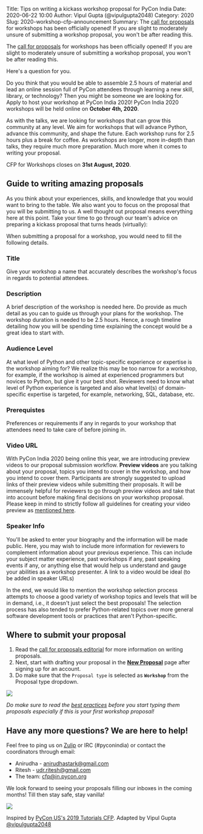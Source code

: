 Title: Tips on writing a kickass workshop proposal for PyCon India
Date: 2020-06-22 10:00
Author: Vipul Gupta (@vipulgupta2048)
Category: 2020
Slug: 2020-workshop-cfp-announcement
Summary: The [call for proposals](https://in.pycon.org/cfp/2020/proposals/) for workshops has been officially opened! If you are slight to moderately unsure of submitting a workshop proposal, you won't be after reading this.

The [call for proposals](https://in.pycon.org/cfp/2020/proposals/) for workshops has been officially opened! If you are slight to moderately unsure of submitting a workshop proposal, you won't be after reading this.

<!-- PELICAN_END_SUMMARY -->
Here's a question for you.

Do you think that you would be able to assemble 2.5 hours of material and lead an online session full of PyCon attendees through learning a new skill, library, or technology? Then you might be someone we are looking for. Apply to host your workshop at PyCon India 2020! PyCon India 2020 workshops will be held online on **October 4th, 2020**.

As with the talks, we are looking for workshops that can grow this community at any level. We aim for workshops that will advance Python, advance this community, and shape the future. Each workshop runs for 2.5 hours plus a break for coffee. As workshops are longer, more in-depth than talks, they require much more preparation. Much more when it comes to writing your proposal.

CFP for Workshops closes on **31st August, 2020**.
 
## Guide to writing amazing proposals

As you think about your experiences, skills, and knowledge that you would want to bring to the table. We also want you to focus on the proposal that you will be submitting to us. A well thought out proposal means everything here at this point. Take your time to go through our team's advice on preparing a kickass proposal that turns heads (virtually):

When submitting a proposal for a workshop, you would need to fill the following details.


### Title

Give your workshop a name that accurately describes the workshop's focus in regards to potential attendees.


### Description

A brief description of the workshop is needed here. Do provide as much detail as you can to guide us through your plans for the workshop. The workshop duration is needed to be 2.5 hours. Hence, a rough timeline detailing how you will be spending time explaining the concept would be a great idea to start with. 


### Audience Level

At what level of Python and other topic-specific experience or expertise is the workshop aiming for? We realize this may be too narrow for a workshop, for example, if the workshop is aimed at experienced programmers but novices to Python, but give it your best shot. Reviewers need to know what level of Python experience is targeted and also what level(s) of domain-specific expertise is targeted, for example, networking, SQL, database, etc.


### Prerequistes

Preferences or requirements if any in regards to your workshop that attendees need to take care of before joining in.


### Video URL

With PyCon India 2020 being online this year, we are introducing preview videos to our proposal submission workflow. **Preview videos** are you talking about your proposal, topics you intend to cover in the workshop, and how you intend to cover them. Participants are strongly suggested to upload links of their preview videos while submitting their proposals. It will be immensely helpful for reviewers to go through preview videos and take that into account before making final decisions on your workshop proposal. Please keep in mind to strictly follow all guidelines for creating your video preview as [mentioned here](https://in.pycon.org/blog/2020/2020-call-for-proposals-announcement.html).


### Speaker Info

You'll be asked to enter your biography and the information will be made public. Here, you may wish to include more information for reviewers to complement information about your previous experience. This can include your subject matter experience, past workshops if any, past speaking events if any, or anything else that would help us understand and gauge your abilities as a workshop presenter. A link to a video would be ideal (to be added in speaker URLs)

In the end, we would like to mention the workshop selection process attempts to choose a good variety of workshop topics and levels that will be in demand, i.e., it doesn't just select the best proposals! The selection process has also tended to prefer Python-related topics over more general software development tools or practices that aren't Python-specific.


## Where to submit your proposal

1. Read the [call for proposals editorial](https://in.pycon.org/cfp/2020/proposals/) for more information on writing proposals. 
2. Next, start with drafting your proposal in the [**New Proposal**](https://in.pycon.org/cfp/2020/proposals/create/) page after signing up for an account. 
3. Do make sure that the `Proposal type` is selected as **`Workshop`** from the Proposal type dropdown.

<div class="text-center">
  <img src="https://media.giphy.com/media/o0vwzuFwCGAFO/giphy.gif">
</div>

*Do make sure to read the [best practices](https://github.com/pythonindia/junction/wiki/Speaker-best-practices) before you start typing them proposals especially if this is your first workshop proposal!*


## Have any more questions? We are here to help!

Feel free to ping us on [Zulip](https://pyconindia.zulipchat.com/) or IRC (#pyconindia) or contact the coordinators through email:

- Anirudha - [anirudhastark@gmail.com](mailto:anirudhastark@gmail.com)
- Ritesh - [udr.ritesh@gmail.com](mailto:udr.ritesh@gmail.com)
- The team: [cfp@in.pycon.org](mailto:cfp@in.pycon.org)

We look forward to seeing your proposals filling our inboxes in the coming months! Till then stay safe, stay vanilla!

<div class="text-center">
  <img src="https://media.giphy.com/media/f0TvnEmF5yPLO/giphy.gif">
</div>

Inspired by [PyCon US's 2019 Tutorials CFP](https://us.pycon.org/2019/speaking/tutorials/). Adapted by Vipul Gupta [@vipulgupta2048](https://twitter.com/vipulgupta2048)
